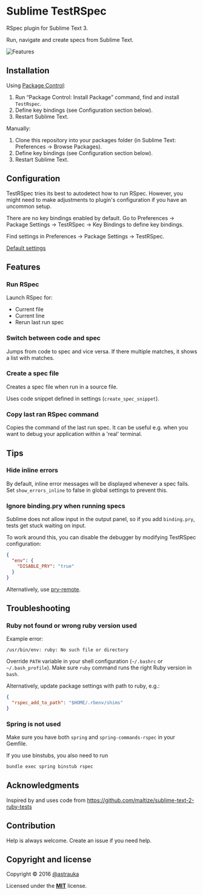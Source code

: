 # Sublime TestRSpec

RSpec plugin for Sublime Text 3.

Run, navigate and create specs from Sublime Text.

![Features](recordings/features.gif)

## Installation

Using [Package Control](http://wbond.net/sublime_packages/package_control):

1. Run “Package Control: Install Package” command, find and install `TestRspec`.
2. Define key bindings (see Configuration section below).
3. Restart Sublime Text.

Manually:

1. Clone this repository into your packages folder (in Sublime Text: Preferences -> Browse Packages).
2. Define key bindings (see Configuration section below).
3. Restart Sublime Text.

## Configuration

TestRSpec tries its best to autodetect how to run RSpec. However, you might need to make adjustments to plugin's
configuration if you have an uncommon setup.

There are no key bindings enabled by default. Go to Preferences -> Package Settings -> TestRSpec -> Key Bindings to define key bindings.

Find settings in Preferences -> Package Settings -> TestRSpec.

[Default settings](https://github.com/astrauka/TestRSpec/blob/master/TestRSpec.sublime-settings)

## Features

### Run RSpec

Launch RSpec for:

* Current file
* Current line
* Rerun last run spec

### Switch between code and spec

Jumps from code to spec and vice versa. If there multiple matches, it shows a list with matches.

### Create a spec file

Creates a spec file when run in a source file.

Uses code snippet defined in settings (`create_spec_snippet`).

### Copy last ran RSpec command

Copies the command of the last run spec.
It can be useful e.g. when you want to debug your application within a 'real' terminal.

## Tips

### Hide inline errors

By default, inline error messages will be displayed whenever a spec fails. Set `show_errors_inline` to false in global
settings to prevent this.

### Ignore binding.pry when running specs

Sublime does not allow input in the output panel, so if you add `binding.pry`, tests get stuck
waiting on input.

To work around this, you can disable the debugger by modifying TestRSpec configuration:

```json
{
  "env": {
    "DISABLE_PRY": "true"
  }
}
```

Alternatively, use [pry-remote](https://github.com/Mon-Ouie/pry-remote).

## Troubleshooting

### Ruby not found or wrong ruby version used

Example error:

```
/usr/bin/env: ruby: No such file or directory
```

Override `PATH` variable in your shell configuration (`~/.bashrc` or `~/.bash_profile`).
Make sure `ruby` command runs the right Ruby version in `bash`.

Alternatively, update package settings with path to ruby, e.g.:

```json
{
  "rspec_add_to_path": "$HOME/.rbenv/shims"
}
```

### Spring is not used

Make sure you have both `spring` and `spring-commands-rspec` in your Gemfile.

If you use binstubs, you also need to run

```bash
bundle exec spring binstub rspec
```

## Acknowledgments

Inspired by and uses code from https://github.com/maltize/sublime-text-2-ruby-tests

## Contribution

Help is always welcome. Create an issue if you need help.

## Copyright and license

Copyright © 2016 [@astrauka](https://twitter.com/astrauka)

Licensed under the [**MIT**](https://mit-license.org/) license.

